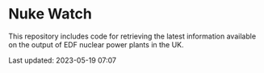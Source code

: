 # Nuke Watch

This repository includes code for retrieving the latest information available on the output of EDF nuclear power plants in the UK.

Last updated: 2023-05-19 07:07